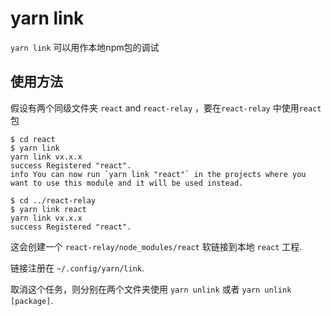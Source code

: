 # yarn link

`yarn link` 可以用作本地npm包的调试

## 使用方法

假设有两个同级文件夹 `react` and `react-relay` ，要在`react-relay` 中使用`react` 包

```text
$ cd react
$ yarn link
yarn link vx.x.x
success Registered "react".
info You can now run `yarn link "react"` in the projects where you want to use this module and it will be used instead.
```

```text
$ cd ../react-relay
$ yarn link react
yarn link vx.x.x
success Registered "react".
```

这会创建一个 `react-relay/node_modules/react` 软链接到本地 `react` 工程.

链接注册在 `~/.config/yarn/link`.

取消这个任务，则分别在两个文件夹使用 `yarn unlink` 或者 `yarn unlink [package]`. 



